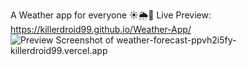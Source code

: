 A Weather app for everyone ☀️🌦️🌈
Live Preview: https://killerdroid99.github.io/Weather-App/
<img src="blob:https://vercel.com/46534719-e62d-46e7-98a5-025633a23312" class="screenshot_image__fGVUW" alt="Preview Screenshot of weather-forecast-ppvh2i5fy-killerdroid99.vercel.app">
